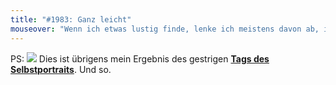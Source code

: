 ```yaml
---
title: "#1983: Ganz leicht"
mouseover: "Wenn ich etwas lustig finde, lenke ich meistens davon ab, indem ich lache."
---
```


PS:
<a href="http://www.fonflatter.de/kalender"><img src="http://www.fonflatter.de/bilder/selbstportrait_20110222s.png"></a>
Dies ist übrigens mein Ergebnis des gestrigen <a  href="http://www.fonflatter.de/kalender"><strong>Tags des Selbstportraits</strong></a>. 
Und so.

